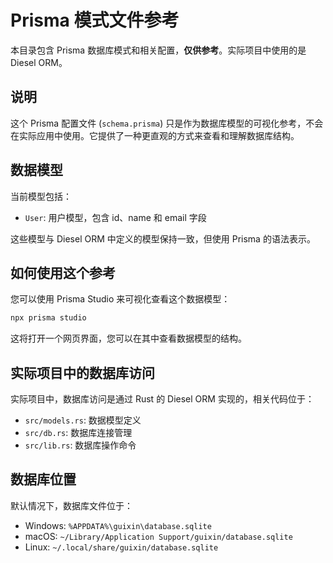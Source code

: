 # Prisma 模式文件参考

本目录包含 Prisma 数据库模式和相关配置，**仅供参考**。实际项目中使用的是 Diesel ORM。

## 说明

这个 Prisma 配置文件 (`schema.prisma`) 只是作为数据库模型的可视化参考，不会在实际应用中使用。它提供了一种更直观的方式来查看和理解数据库结构。

## 数据模型

当前模型包括：

- `User`: 用户模型，包含 id、name 和 email 字段

这些模型与 Diesel ORM 中定义的模型保持一致，但使用 Prisma 的语法表示。

## 如何使用这个参考

您可以使用 Prisma Studio 来可视化查看这个数据模型：

```bash
npx prisma studio
```

这将打开一个网页界面，您可以在其中查看数据模型的结构。

## 实际项目中的数据库访问

实际项目中，数据库访问是通过 Rust 的 Diesel ORM 实现的，相关代码位于：

- `src/models.rs`: 数据模型定义
- `src/db.rs`: 数据库连接管理
- `src/lib.rs`: 数据库操作命令

## 数据库位置

默认情况下，数据库文件位于：

- Windows: `%APPDATA%\guixin\database.sqlite`
- macOS: `~/Library/Application Support/guixin/database.sqlite`
- Linux: `~/.local/share/guixin/database.sqlite`
